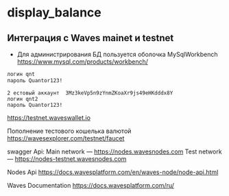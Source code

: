 # display_balance

## Интеграция с Waves mainet и testnet

* Для администрирования БД пользуется оболочка MySqlWorkbench https://www.mysql.com/products/workbench/

```1 тестовый аккаунт 3MtN7bbr8sNsqNA1m9XemxKEdpMAUauosAX 
логин qnt
пароль Quantor123!
```
```
2 естовый аккаунт  3Mz3keVp5n9zYnmZKoaXr9js49eHKdddx8Y
логин qnt2
пароль Quantor123!
```

https://testnet.waveswallet.io

Пополнение тестового кошелька валютой
https://wavesexplorer.com/testnet/faucet

swagger Api:
Main network — https://nodes.wavesnodes.com
Test network — https://nodes-testnet.wavesnodes.com

Nodes Api
https://docs.wavesplatform.com/en/waves-node/node-api.html

Waves Documentation
https://docs.wavesplatform.com/ru/
